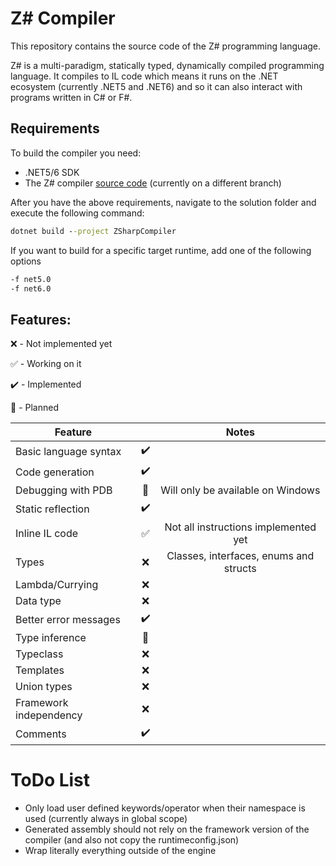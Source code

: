 # Z# Compiler
This repository contains the source code of the Z# programming language.

Z# is a multi-paradigm, statically typed, dynamically compiled programming language.
It compiles to IL code which means it runs on the .NET ecosystem (currently .NET5 and .NET6) and so it can also interact with programs written in C# or F#.


## Requirements
To build the compiler you need:
 - .NET5/6 SDK
 - The Z# compiler [source code](https://github.com/xpodev/zsharp-compiler/tree/development-v2) (currently on a different branch)

After you have the above requirements, navigate to the solution folder and execute the following command:
```cmd
dotnet build --project ZSharpCompiler
```
If you want to build for a specific target runtime, add one of the following options
```cmd
-f net5.0
-f net6.0
```

## Features:
❌ - Not implemented yet

✅ - Working on it

✔️ - Implemented

🚧 - Planned

| Feature                |                    |                  Notes                 |
|------------------------|:------------------:|:--------------------------------------:|
| Basic language syntax  | :heavy_check_mark: |                                        |
| Code generation        | :heavy_check_mark: |                                        |
| Debugging with PDB     |   :construction:   | Will only be available on Windows      |
| Static reflection      | :heavy_check_mark: |                                        |
| Inline IL code         | :white_check_mark: | Not all instructions implemented yet   |
| Types                  | :x:                | Classes, interfaces, enums and structs |
| Lambda/Currying        | :x:                |                                        |
| Data type              | :x:                |                                        |
| Better error messages  | :heavy_check_mark: |                                        |
| Type inference         | :construction:     |                                        |
| Typeclass              | :x:                |                                        |
| Templates              | :x:                |                                        |
| Union types            | :x:                |                                        |
| Framework independency | :x:                |                                        |
| Comments               | :heavy_check_mark: |                                        |


# ToDo List
* Only load user defined keywords/operator when their namespace is used (currently always in global scope)
* Generated assembly should not rely on the framework version of the compiler (and also not copy the runtimeconfig.json)
* Wrap literally everything outside of the engine
